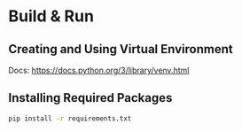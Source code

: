 # Build & Run
## Creating and Using Virtual Environment
Docs: https://docs.python.org/3/library/venv.html

## Installing Required Packages
```sh
pip install -r requirements.txt
```